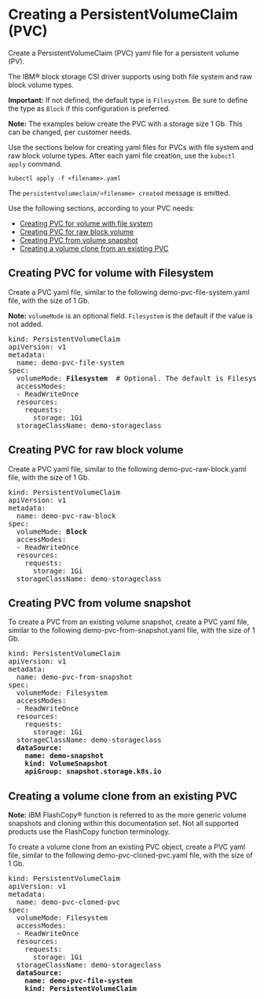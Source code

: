 # Creating a PersistentVolumeClaim \(PVC\)

Create a PersistentVolumeClaim \(PVC\) yaml file for a persistent volume \(PV\).

The IBM® block storage CSI driver supports using both file system and raw block volume types.

**Important:** If not defined, the default type is `Filesystem`. Be sure to define the type as `Block` if this configuration is preferred.

**Note:** The examples below create the PVC with a storage size 1 Gb. This can be changed, per customer needs.

Use the sections below for creating yaml files for PVCs with file system and raw block volume types. After each yaml file creation, use the `kubectl apply` command.

```
kubectl apply -f <filename>.yaml
```

The `persistentvolumeclaim/<filename> created` message is emitted.

Use the following sections, according to your PVC needs:

-   [Creating PVC for volume with file system](#Creating-PVC-for-volume-with-Filesystem)
-   [Creating PVC for raw block volume](#Creating-PVC-for-raw-block-volume)
-   [Creating PVC from volume snapshot](#Creating-PVC-from-volume-snapshot)
-   [Creating a volume clone from an existing PVC](#Creating-a-volume-clone-from-an-existing-PVC)

## Creating PVC for volume with Filesystem

Create a PVC yaml file, similar to the following demo-pvc-file-system.yaml file, with the size of 1 Gb.

**Note:** `volumeMode` is an optional field. `Filesystem` is the default if the value is not added.

<pre>
kind: PersistentVolumeClaim
apiVersion: v1
metadata:
  name: demo-pvc-file-system
spec:
  volumeMode: <b>Filesystem</b>  # Optional. The default is Filesystem.
  accessModes:
  - ReadWriteOnce
  resources:
    requests:
      storage: 1Gi
  storageClassName: demo-storageclass
</pre>

## Creating PVC for raw block volume

Create a PVC yaml file, similar to the following demo-pvc-raw-block.yaml file, with the size of 1 Gb.

<pre>
kind: PersistentVolumeClaim
apiVersion: v1
metadata:
  name: demo-pvc-raw-block
spec:
  volumeMode: <b>Block</b>
  accessModes:
  - ReadWriteOnce
  resources:
    requests:
      storage: 1Gi
  storageClassName: demo-storageclass
</pre>

## Creating PVC from volume snapshot

To create a PVC from an existing volume snapshot, create a PVC yaml file, similar to the following demo-pvc-from-snapshot.yaml file, with the size of 1 Gb.

<pre>
kind: PersistentVolumeClaim
apiVersion: v1
metadata:
  name: demo-pvc-from-snapshot
spec:
  volumeMode: Filesystem
  accessModes:
  - ReadWriteOnce
  resources:
    requests:
      storage: 1Gi
  storageClassName: demo-storageclass
  <b>dataSource:
    name: demo-snapshot
    kind: VolumeSnapshot
    apiGroup: snapshot.storage.k8s.io</b>
</pre>

## Creating a volume clone from an existing PVC

**Note:** IBM FlashCopy® function is referred to as the more generic volume snapshots and cloning within this documentation set. Not all supported products use the FlashCopy function terminology.

To create a volume clone from an existing PVC object, create a PVC yaml file, similar to the following demo-pvc-cloned-pvc.yaml file, with the size of 1 Gb.

<pre>
kind: PersistentVolumeClaim
apiVersion: v1
metadata:
  name: demo-pvc-cloned-pvc
spec:
  volumeMode: Filesystem
  accessModes:
  - ReadWriteOnce
  resources:
    requests:
      storage: 1Gi
  storageClassName: demo-storageclass
  <b>dataSource:
    name: demo-pvc-file-system
    kind: PersistentVolumeClaim</b>
</pre>

